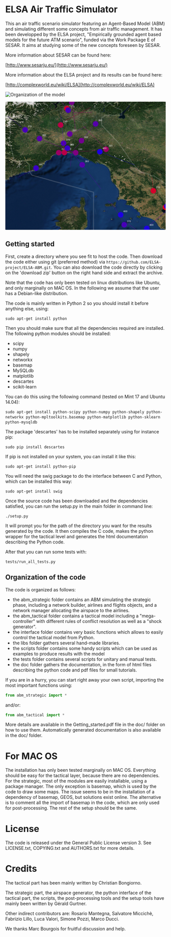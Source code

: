 # ELSA Air Traffic Simulator 

This an air traffic scenario simulator featuring an Agent-Based Model (ABM) and simulating different some concepts from air traffic management. It has been developped by the ELSA project, "Empirically grounded agent based models for the future ATM scenario", funded via the Work Package E of SESAR. It aims at studying some of the new concepts foreseen by SESAR. 

More information about SESAR can be found here:

[http://www.sesarju.eu/](http://www.sesarju.eu/)

More information about the ELSA project and its results can be found here:

[http://complexworld.eu/wiki/ELSA](http://complexworld.eu/wiki/ELSA)

![Organization of the model](model_new.png "Organization of the model")

![Snapshot](Image_ABM_Italie_Zoom.png "Snapshot of the model player")

## Getting started

First, create a directory where you see fit to host the code. Then download the code
either using git (preferred method) via `https://github.com/ELSA-project/ELSA-ABM.git`. You can also download the code directly by clicking on the 'download zip' button on the right hand side and extract the archive.

Note that the code has only been tested on linux distributions like Ubuntu, and only marginally on MAC OS. In the following we assume that the user has a Debian-like distribution.

The code is mainly written in Python 2 so you should install it before anything else, using:

```
sudo apt-get install python
```

Then you should make sure that all the dependencies required are installed. The following python modules should be installed:

* scipy
* numpy
* shapely
* networkx
* basemap
* MySQLdb
* matplotlib
* descartes
* scikit-learn

You can do this using the following command (tested on Mint 17 and Ubuntu 14.04):

```
sudo apt-get install python-scipy python-numpy python-shapely python-networkx python-mpltoolkits.basemap python-matplotlib python-sklearn python-mysqldb
```

The package 'descartes' has to be installed separately using for instance pip:
```
sudo pip install descartes
```

If pip is not installed on your system, you can install it like this:
```
sudo apt-get install python-pip 
```

You will need the swig package to do the interface between C and Python, which can be installed this way:
```
sudo apt-get install swig
```

Once the source code has been downloaded and the dependencies satisfied, you can run the setup.py in the main folder in command line:

```
./setup.py
```

It will prompt you for the path of the directory you want for the results generated by the code. It then compiles the C code, makes the python wrapper for the tactical level and generates the html documentation describing the Python code.

After that you can run some tests with:

```
tests/run_all_tests.py
```

## Organization of the code

The code is organized as follows:
* the abm_strategic folder contains an ABM simulating the strategic phase, including a network builder, airlines and flights objects, and a network manager allocating the airspace to the airlines. 
* the abm_tactical folder contains a tactical model including a "mega-controller" with different rules of conflict resolution as well as a "shock generator".
* the interface folder contains very basic functions which allows to easily control the tactical model from Python.
* the libs folder gathers several hand-made libraries.
* the scripts folder contains some handy scripts which can be used as examples to produce results with the model
* the tests folder contains several scripts for unitary and manual tests. 
* the doc folder gathers the documentation, in the form of html files describing the python code and pdf files for small tutorials.

If you are in a hurry, you can start right away your own script, importing the most important functions using:

```python
from abm_strategic import *
```

and/or:

```python
from abm_tactical import *
```

More details are available in the Getting_started.pdf file in the doc/ folder on how to use them. Automatically generated documentation is also available in the doc/ folder.

# For MAC OS

The installation has only been tested marginally on MAC OS. Everything should be easy for the tactical layer, because there are no dependencies. For the strategic, most of the modules are easily installable, using a package manager. The only exception is basemap, which is used by the code to draw some maps. The issue seems to be in the installation of a dependency of basemap, GEOS, but solutions exist online. The alternative is to comment all the import of basemap in the code, which are only used for post-processing. The rest of the setup should be the same.

# License

The code is released under the General Public License version 3. See LICENSE.txt, COPYING.txt and AUTHORS.txt for more details.

# Credits 

The tactical part has been mainly written by Christian Bongiorno.

The strategic part, the airspace generator, the python interface of the tactical part, the scripts, the post-processing tools and the setup tools have mainly been written by Gérald Gurtner.

Other indirect contributors are:
Rosario Mantegna, Salvatore Miccichè, Fabrizio Lillo, Luca Valori, Simone Pozzi, Marco Ducci.

We thanks Marc Bourgois for fruitful discussion and help.